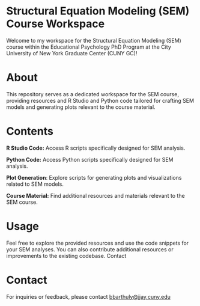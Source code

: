 # Structural Equation Modeling (SEM) Course Workspace
Welcome to my workspace for the Structural Equation Modeling (SEM) course within the Educational Psychology PhD Program at the City University of New York Graduate Center (CUNY GC)!

# About
This repository serves as a dedicated workspace for the SEM course, providing resources and R Studio and Python code tailored for crafting SEM models and generating plots relevant to the course material.

# Contents
  **R Studio Code:** Access R scripts specifically designed for SEM analysis.
  
  **Python Code:** Access Python scripts specifically designed for SEM analysis.
  
  **Plot Generation**: Explore scripts for generating plots and visualizations related to SEM models.
  
  **Course Material:** Find additional resources and materials relevant to the SEM course.

# Usage
Feel free to explore the provided resources and use the code snippets for your SEM analyses. You can also contribute additional resources or improvements to the existing codebase.
Contact

# Contact
For inquiries or feedback, please contact bbarthuly@jjay.cuny.edu
